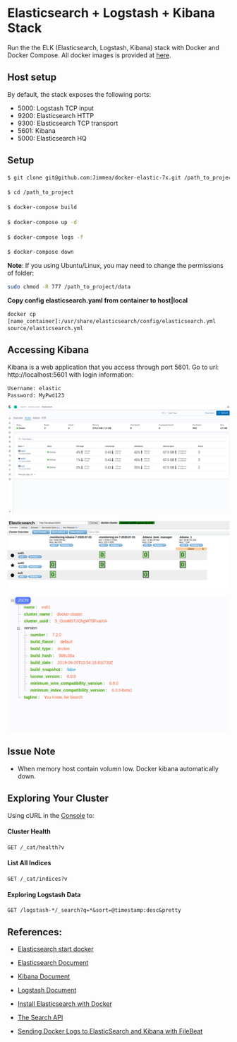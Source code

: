 # Elasticsearch + Logstash + Kibana Stack
Run the the ELK (Elasticsearch, Logstash, Kibana) stack with Docker and Docker Compose.
All docker images is provided at [here](https://www.docker.elastic.co/).

## Host setup

By default, the stack exposes the following ports:
- 5000: Logstash TCP input
- 9200: Elasticsearch HTTP
- 9300: Elasticsearch TCP transport
- 5601: Kibana
- 5000: Elasticsearch HQ


## Setup

```sh
$ git clone git@github.com:Jimmea/docker-elastic-7x.git /path_to_project

$ cd /path_to_project

$ docker-compose build

$ docker-compose up -d

$ docker-compose logs -f

$ docker-compose down
```

**Note**: If you using Ubuntu/Linux, you may need to change the permissions of folder:

```sh
sudo chmod -R 777 /path_to_project/data
```

**Copy config elasticsearch.yaml from container to host|local**
```
docker cp [name_container]:/usr/share/elasticsearch/config/elasticsearch.yml source/elasticsearch.yml 
```

## Accessing Kibana
Kibana is a web application that you access through port 5601. Go to url: http://localhost:5601 with login information:
```
Username: elastic
Password: MyPwd123
```
![Kibana service](image/kibana.png)

![Headplugin service](image/headplugin.png)

![ELasticsearch service](image/elasticsearch.png)

## Issue Note
- When memory host contain volumn low. Docker kibana automatically down.


## Exploring Your Cluster
Using cURL in the [Console](http://localhost:5601/app/kibana#/dev_tools/console?_g=()) to:
#### Cluster Health

```
GET /_cat/health?v
```

#### List All Indices

```
GET /_cat/indices?v
```

#### Exploring Logstash Data

```
GET /logstash-*/_search?q=*&sort=@timestamp:desc&pretty
```

## References:
- [Elasticsearch start docker](https://www.elastic.co/guide/en/elastic-stack-get-started/current/get-started-docker.html)
- [Elasticsearch Document](https://www.elastic.co/guide/en/elasticsearch/reference/current/index.html)
- [Kibana Document](https://www.elastic.co/guide/en/kibana/current/index.html)
- [Logstash Document](https://www.elastic.co/guide/en/logstash/current/index.html)
- [Install Elasticsearch with Docker](https://www.elastic.co/guide/en/elasticsearch/reference/current/docker.html)
- [The Search API](https://www.elastic.co/guide/en/elasticsearch/reference/current/_the_search_api.html)


- [Sending Docker Logs to ElasticSearch and Kibana with FileBeat](https://www.sarulabs.com/post/5/2019-08-12/sending-docker-logs-to-elasticsearch-and-kibana-with-filebeat.html)


